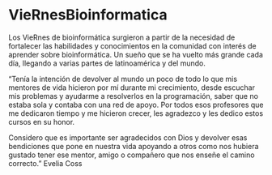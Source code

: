 # VieRnesBioinformatica

Los VieRnes de bioinformática surgieron a partir de la necesidad de fortalecer las habilidades y conocimientos en la comunidad con interés de aprender sobre bioinformática. Un sueño que se ha vuelto más grande cada día, llegando a varias partes de latinoamérica y del mundo. 

“Tenía la intención de devolver al mundo un poco de todo lo que mis mentores de vida hicieron por mí durante mi crecimiento, desde escuchar mis problemas y ayudarme a resolverlos en la programación, saber que no estaba sola y contaba con una red de apoyo. Por todos esos profesores que me dedicaron tiempo y me hicieron crecer, les agradezco y les dedico estos cursos en su honor.

Considero que es importante ser agradecidos con Dios y devolver esas bendiciones que pone en nuestra vida apoyando a otros como nos hubiera gustado tener ese mentor, amigo o compañero que nos enseñe el camino correcto.”  Evelia Coss
